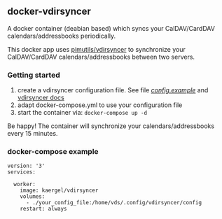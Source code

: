 ## docker-vdirsyncer
A docker container (deabian based) which syncs your CalDAV/CardDAV calendars/addressbooks periodically.

This docker app uses [pimutils/vdirsyncer](https://vdirsyncer.pimutils.org/) to synchronize your CalDAV/CardDAV calendars/addressbooks between two servers.

### Getting started

1. create a vdirsyncer configuration file. See file [_config.example_](https://github.com/pimutils/vdirsyncer/blob/master/config.example) and [vdirsyncer docs](https://vdirsyncer.pimutils.org/)
2. adapt docker-compose.yml to use your configuration file
3. start the container via:
```docker-compose up -d```

Be happy! The container will synchronize your calendars/addressbooks every 15 minutes.

### docker-compose example

```
version: '3'
services:

  worker:
    image: kaergel/vdirsyncer
    volumes:
      - ./your_config_file:/home/vds/.config/vdirsyncer/config
    restart: always
```
